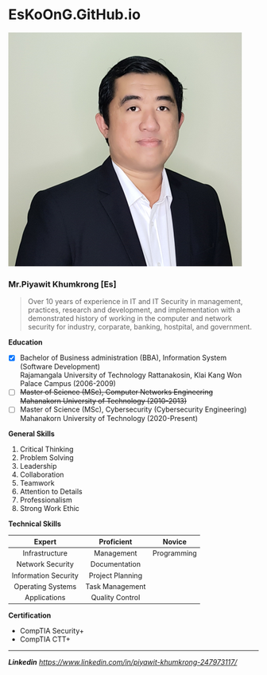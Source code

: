 # EsKoOnG.GitHub.io 

![ThisIsMe](/images/me.png)

### Mr.Piyawit Khumkrong [Es]

> Over 10 years of experience in IT and IT Security in management, practices, research and development, and implementation with a demonstrated history of working in the computer and network security for industry, corparate, banking, hostpital, and government.

**Education**
- [x]  Bachelor of Business administration (BBA), Information System (Software Development)<br>Rajamangala University of Technology Rattanakosin, Klai Kang Won Palace Campus (2006-2009)
- [ ]  ~~Master of Science (MSc), Computer Networks Engineering <br>Mahanakorn University of Technology (2010-2013)~~
- [ ]  Master of Science (MSc), Cybersecurity (Cybersecurity Engineering)<br>Mahanakorn University of Technology (2020-Present)

**General Skills**
1. Critical Thinking
1. Problem Solving
1. Leadership
1. Collaboration
1. Teamwork
1. Attention to Details
1. Professionalism
1. Strong Work Ethic

**Technical Skills**

|Expert|Proficient|Novice|
| :--------------------: | :--------------------: | :--------------------: |
| Infrastructure | Management | Programming |
| Network Security | Documentation | |
| Information Security | Project Planning | |
| Operating Systems | Task Management | |
| Applications | Quality Control | |

**Certification**
+ CompTIA Security+
+ CompTIA CTT+

---

**_Linkedin_** _https://www.linkedin.com/in/piyawit-khumkrong-247973117/_
